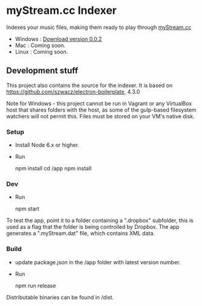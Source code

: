 # myStream.cc Indexer

Indexes your music files, making them ready to play through [myStream.cc](https://www.mystream.cc)

- Windows : [Download version 0.0.2](https://github.com/shukriadams/mystreamccindexer/releases/download/0.0.2/myStreamCCIndexer_Setup_0.0.2.exe)
- Mac : Coming soon.
- Linux : Coming soon.

## Development stuff

This project also contains the source for the indexer. It is based on https://github.com/szwacz/electron-boilerplate, 4.3.0

Note for Windows - this project cannot be run in Vagrant or any VirtualBox host that shares folders with the host, as some of the gulp-based filesystem watchers will not permit this. Files must be stored on your VM's native disk.

### Setup

- Install Node 6.x or higher.
- Run

    npm install 
    cd /app
    npm install

### Dev
  
- Run

    npm start

To test the app, point it to a folder containing a ".dropbox" subfolder, this is used as a flag that the folder is being controlled by Dropbox. The app generates a ".myStream.dat" file, which contains XML data.

### Build 

- update package.json in the /app folder with latest version number.
- Run

    npm run release     

Distributable binaries can be found in /dist.
